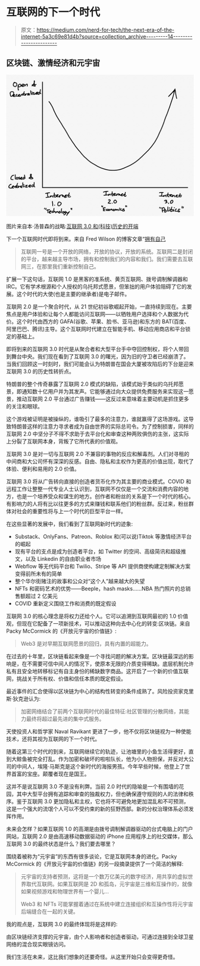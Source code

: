 # 互联网的下一个时代

> 原文：<https://medium.com/nerd-for-tech/the-next-era-of-the-internet-5a3c69e81d4b?source=collection_archive---------14----------------------->

## 区块链、激情经济和元宇宙

![](img/7d620893fa59ebafaa356169004920b4.png)

图片来自本·汤普森的战略:[互联网 3.0 和(科技)历史的开端](https://stratechery.com/2021/internet-3-0-and-the-beginning-of-tech-history/)

下一个互联网时代即将到来。来自 Fred Wilson 的博客文章“[拥有自己](https://avc.com/2018/01/owning-yourself/)

> 互联网一号是一个开放的网络，开放的协议，开放的系统。互联网二是封闭的平台，越来越主导市场，拥有和控制我们的内容和我们。我们需要去互联网三，在那里我们重新控制自己。

扩展一下这句话，互联网 1.0 是黑客的准系统、黄页互联网、拨号调制解调器和 IRC。它有学术根源和个人授权的乌托邦式愿景，但笨拙的用户体验阻碍了它的发展。这个时代的大使(也是主要的继承者)是电子邮件。

互联网 2.0 是一个聚合时代，从 21 世纪初谷歌崛起开始，一直持续到现在。主要焦点是用户体验和让每个人都能访问互联网——以牺牲用户选择和个人数据为代价。这个时代由西方的 GAFA(谷歌、苹果、脸书、亚马逊)和东方的 BAT(百度、阿里巴巴、腾讯)主导。这个互联网时代建立在智能手机、移动应用商店和平台锁定的基础上。

即将到来的互联网 3.0 时代是从聚合者和大型平台手中夺回控制权，将个人带回到舞台中央。我们现在看到了互联网 3.0 的曙光，因为旧的守卫者已经崩溃了。当我们回顾这一时刻时，我们可能会认为特朗普在国会大厦被攻陷后的下台是迎来互联网 3.0 的历史性转折点。

特朗普的整个传奇暴露了互联网 2.0 模式的缺陷，该模式始于类似的乌托邦愿景，即通知数十亿用户并为其发声。它能够通过向大众提供免费服务来实现这一愿景，推动互联网 2.0 平台通过广告赚钱——这反过来意味着主要动机是抓住更多的关注和眼球。

这个游戏被证明是被操纵的，谁吸引了最多的注意力，谁就赢得了这场游戏。这导致特朗普这样的注意力寻求者成为自由世界的实际总司令。为了控制损害，同样的互联网 2.0 中坚分子不得不求助于去平台化和审查这种两败俱伤的主张，这实际上分裂了互联网本身，背叛了它所代表的价值观。

互联网 3.0 是对一切与互联网 2.0 不兼容的事物的反应和解毒剂。人们对寻租的中间商和大公司怀有深深的反感。自由、隐私和主权作为更高的价值出现，取代了体验、便利和易用的 2.0 价值。

互联网 3.0 将从广告转向直接的创造者货币化作为其主要的商业模式。COVID 和远程工作让整整一代专业人士认识到，互联网不仅仅是一个交流和消费内容的地方，也是一个培养受众和谋生的地方。创作者和粉丝的关系是下一个时代的核心。有影响力的人将有比以往更多的方式来赚钱和联系他们的粉丝群。反过来，粉丝群体对社会的重要性将与上一个时代的巨型平台一样。

在这些显著的发展中，我们看到了互联网新时代的迹象:

*   Substack、OnlyFans、Patreon、Roblox 和(可以说)Tiktok 等激情经济平台的崛起
*   现有平台的支点是成为创造者平台，如 Twitter 的空间、高级简讯和超级推文，以及 Linkedin 的自由职业者市场
*   Webflow 等无代码平台和 Twilio、Stripe 等 API 提供商使构建定制解决方案变得前所未有的简单
*   整个华尔街赌注的故事和公众对“这个人”越来越大的失望
*   NFTs 和密码艺术的优势——Beeple，hash masks……NBA 热门照片的总销售额超过 2 亿美元
*   COVID 重新定义围绕工作和消费的既定假设

互联网 3.0 的核心理念是将权力还给个人。它可以追溯到互联网最初的 1.0 价值观，但现在它配备了一项新技术，可以推动这种向去中心化的转变:区块链。来自 Packy McCormick 的《开放元宇宙的价值链》:

> Web3 是对早期互联网愿景的回归，具有内置的超能力。

在过去的十年里，区块链看起来像是一个寻找问题的解决方案。区块链最深远的影响是，在不需要可信中间人的情况下，使原本无限的介质变得稀缺。底层机制允许私有且安全地转移标记有自主身份的稀缺数字商品。这开启了一个新的价值互联网，挑战关于所有权、价值和信任本质的既定假设。

最近事件的汇合使得以区块链为中心的结构性转变的条件成熟了。风险投资家克里斯·狄克逊认为:

> 加密网络结合了前两个互联网时代的最佳特征:社区管理的分散网络，其能力最终将超过最先进的集中式服务。

天使投资人和哲学家 Naval Ravikant 更进了一步，他不仅将区块链视为一种使能技术，还将其视为互联网的下一个时代。

随着这第三个时代的到来，互联网继续它的轨迹，让池塘里的小鱼生活得更好，直到大鲸鱼被完全打乱。作为加密和破坏的啦啦队长，他为小人物担保，并反对大公司的中间人，埃隆·马斯克是这个新时代的海报男孩。今年早些时候，他登上了世界首富的宝座。颠覆者现在是国王。

这并不是说互联网 3.0 不是没有利弊。当前 2.0 时代的隐喻是一个有围墙的花园，其中大型平台拥有追踪和审查的独裁权力，但也确保遵守规则的人的法律和秩序。鉴于互联网 3.0 更加隐私和主权，它也将不可避免地更加混乱和不可预测，这是一个强大的流氓个人可以不受约束的新的狂野西部。新的分权治理体系必须发挥作用。

未来会怎样？如果互联网 1.0 的高潮是由拨号调制解调器驱动的台式电脑上的门户网站，互联网 2.0 是由高速移动数据驱动的 iPhone 应用程序上的社交媒体，那么互联网 3.0 的最终状态是什么？我们要去哪里？

围绕着被称为“元宇宙”的东西有很多谈论，它是互联网本身的进化。Packy McCormick 的《开放元宇宙的价值链》的另一段摘录提供了一个简洁的解释:

> 元宇宙的支持者预测，这将是一个数万亿美元的数字经济，用共享的虚拟世界取代互联网。如果互联网是 2D 和孤岛，元宇宙是三维和互操作的，就像如果视频游戏和物理世界有一个婴儿…
> 
> Web3 和 NFTs 可能掌握着通过在系统中建立连接组织和互操作性将元宇宙后端缝合在一起的关键。

我的观点是，互联网 3.0 的最终体现将是这样的:

由区块链经济支撑的元宇宙，由个人影响者和创造者驱动，可通过连接到全球卫星网络的混合现实眼镜访问。

我们生活在未来，这比我们想象的还要奇怪。从这里开始只会变得更奇怪。